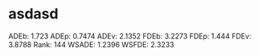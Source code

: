 # asdasd

ADEb: 1.723
ADEp: 0.7474
ADEv: 2.1352
FDEb: 3.2273
FDEp: 1.444
FDEv: 3.8788
Rank: 144
WSADE: 1.2396
WSFDE: 2.3233
